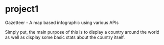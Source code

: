 # project1
Gazetteer - A map based infographic using various APIs

Simply put, the main purpose of this is to display a country around the world as well as display some basic stats about the country itself.

